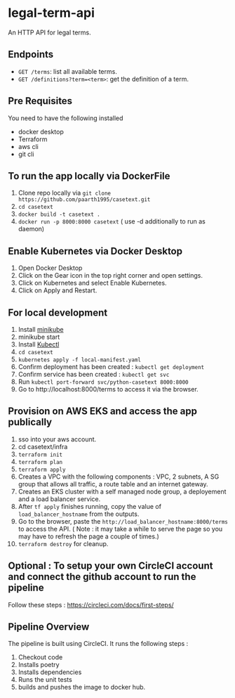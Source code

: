 # legal-term-api

An HTTP API for legal terms.

## Endpoints

* `GET /terms`: list all available terms.
* `GET /definitions?term=<term>`: get the definition of a term.

## Pre Requisites

You need to have the following installed

* docker desktop
* Terraform
* aws cli
* git cli

## To run the app locally via DockerFile

1. Clone repo locally via `git clone https://github.com/paarth1995/casetext.git` 
2. `cd casetext` 
3. `docker build -t casetext .`
4. `docker run -p 8000:8000 casetext` ( use -d additionally to run as daemon)

## Enable Kubernetes via Docker Desktop

1. Open Docker Desktop
2. Click on the Gear icon in the top right corner and open settings.
3. Click on Kubernetes and select Enable Kubernetes.
4. Click on Apply and Restart.

## For local development

1. Install [minikube](https://minikube.sigs.k8s.io/docs/start/)
2. minikube start
3. Install [Kubectl](https://kubernetes.io/docs/tasks/tools/)
4. `cd casetext`
5. `kubernetes apply -f local-manifest.yaml`
6. Confirm deployment has been created : `kubectl get deployment`
7. Confirm service has been created : `kubectl get svc`
8. Run `kubectl port-forward svc/python-casetext 8000:8000` 
9. Go to http://localhost:8000/terms to access it via the browser. 

## Provision on AWS EKS and access the app publically

1. sso into your aws account.
2. cd casetext/infra
3. `terraform init` 
4. `terraform plan` 
5. `terraform apply`
6. Creates a VPC with the following components : VPC, 2 subnets, A SG group that allows all traffic, a route table and an internet gateway.
7. Creates an EKS cluster with a self managed node group, a deployement and a load balancer service. 
8. After `tf apply` finishes running, copy the value of `load_balancer_hostname` from the outputs.
9. Go to the browser, paste the `http://load_balancer_hostname:8000/terms` to access the API. ( Note : it may take a while to serve the page so you may have to refresh the page a couple of times.)
10. `terraform destroy` for cleanup.

## Optional : To setup your own CircleCI account and connect the github account to run the pipeline

Follow these steps : https://circleci.com/docs/first-steps/

## Pipeline Overview

The pipeline is built using CircleCI. It runs the following steps : 

1. Checkout code
2. Installs poetry
3. Installs dependencies
4. Runs the unit tests
5. builds and pushes the image to docker hub.
